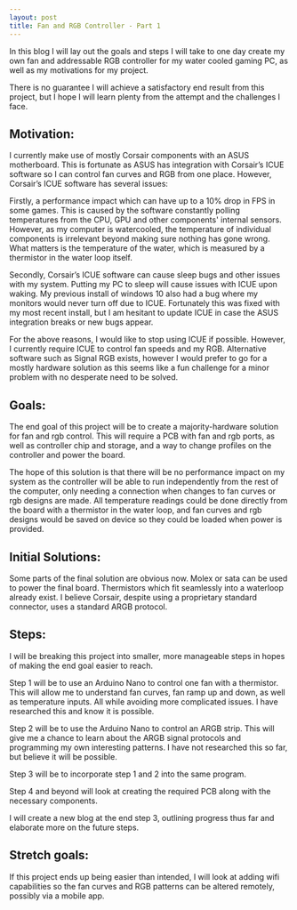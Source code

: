 ```yaml
---
layout: post
title: Fan and RGB Controller - Part 1
---
```



In this blog I will lay out the goals and steps I will take to one day create my own fan and addressable RGB controller for my water cooled gaming PC, as well as my motivations for my project. 

There is no guarantee I will achieve a satisfactory end result from this project, but I hope I will learn plenty from the attempt and the challenges I face. 

## Motivation:

I currently make use of mostly Corsair components with an ASUS motherboard. This is fortunate as ASUS has integration with Corsair’s ICUE software so I can control fan curves and RGB from one place. However, Corsair’s ICUE software has several issues:

Firstly, a performance impact which can have up to a 10% drop in FPS in some games. This is caused by the software constantly polling temperatures from the CPU, GPU and other components' internal sensors. However, as my computer is watercooled, the temperature of individual components is irrelevant beyond making sure nothing has gone wrong. What matters is the temperature of the water, which is measured by a thermistor in the water loop itself. 

Secondly, Corsair’s ICUE software can cause sleep bugs and other issues with my system. Putting my PC to sleep will cause issues with ICUE upon waking. My previous install of windows 10 also had a bug where my monitors would never turn off due to ICUE. Fortunately this was fixed with my most recent install, but I am hesitant to update ICUE in case the ASUS integration breaks or new bugs appear. 

For the above reasons, I would like to stop using ICUE if possible. However, I currently require ICUE to control fan speeds and my RGB. Alternative software such as Signal RGB exists, however I would prefer to go for a mostly hardware solution as this seems like a fun challenge for a minor problem with no desperate need to be solved. 




## Goals:

The end goal of this project will be to create a majority-hardware solution for fan and rgb control. This will require a PCB with fan and rgb ports, as well as controller chip and storage, and a way to change profiles on the controller and power the board.

The hope of this solution is that there will be no performance impact on my system as the controller will be able to run independently from the rest of the computer, only needing a connection when changes to fan curves or rgb designs are made. All temperature readings could be done directly from the board with a thermistor in the water loop, and fan curves and rgb designs would be saved on device so they could be loaded when power is provided. 




## Initial Solutions:

Some parts of the final solution are obvious now. Molex or sata can be used to power the final board. Thermistors which fit seamlessly into a waterloop already exist. I believe Corsair, despite using a proprietary standard connector, uses a standard ARGB protocol. 





## Steps:

I will be breaking this project into smaller, more manageable steps in hopes of making the end goal easier to reach.

Step 1 will be to use an Arduino Nano to control one fan with a thermistor. This will allow me to understand fan curves, fan ramp up and down, as well as temperature inputs. All while avoiding more complicated issues. I have researched this and know it is possible.

Step 2 will be to use the Arduino Nano to control an ARGB strip. This will give me a chance to learn about the ARGB signal protocols and programming my own interesting patterns. I have not researched this so far, but believe it will be possible.

Step 3 will be to incorporate step 1 and 2 into the same program.

Step 4 and beyond will look at creating the required PCB along with the necessary components.

I will create a new blog at the end step 3, outlining progress thus far and elaborate more on the future steps. 





## Stretch goals:

If this project ends up being easier than intended, I will look at adding wifi capabilities so the fan curves and RGB patterns can be altered remotely, possibly via a mobile app.
